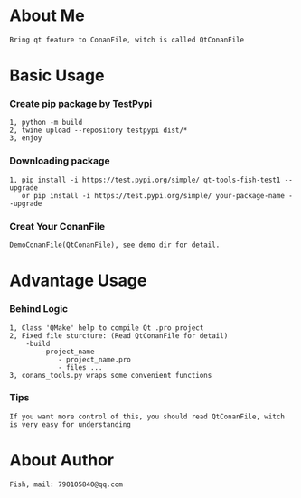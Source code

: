 # About Me
    Bring qt feature to ConanFile, witch is called QtConanFile

# Basic Usage
### Create pip package by [TestPypi](https://packaging.python.org/guides/using-testpypi/)
    1, python -m build
    2, twine upload --repository testpypi dist/*
    3, enjoy

### Downloading package
    1, pip install -i https://test.pypi.org/simple/ qt-tools-fish-test1 --upgrade 
       or pip install -i https://test.pypi.org/simple/ your-package-name --upgrade

### Creat Your ConanFile
    DemoConanFile(QtConanFile), see demo dir for detail.
    
# Advantage Usage
### Behind Logic
    1, Class 'QMake' help to compile Qt .pro project
    2, Fixed file sturcture: (Read QtConanFile for detail)
        -build
            -project_name
                - project_name.pro
                - files ...
    3, conans_tools.py wraps some convenient functions

### Tips
    If you want more control of this, you should read QtConanFile, witch is very easy for understanding



# About Author
    Fish, mail: 790105840@qq.com